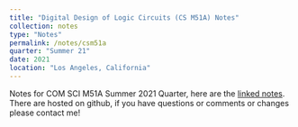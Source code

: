 ```yaml
---
title: "Digital Design of Logic Circuits (CS M51A) Notes"
collection: notes
type: "Notes"
permalink: /notes/csm51a
quarter: "Summer 21"
date: 2021
location: "Los Angeles, California"
---
```


Notes for COM SCI M51A Summer 2021 Quarter, here are the [linked notes](https://github.com/vbKenobi/Notes/tree/main/CS%20M51A). There are hosted on github, if you have questions or comments or changes please contact me! 